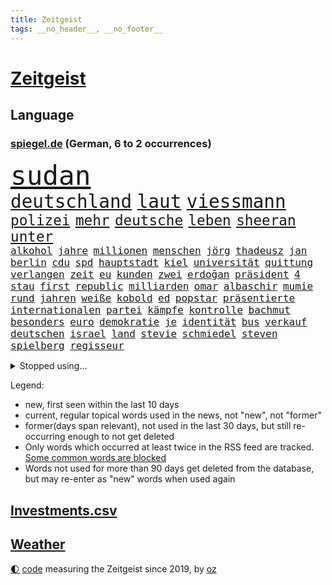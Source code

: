 ```yaml
---
title: Zeitgeist
tags: __no_header__, __no_footer__
---
```


# [Zeitgeist](https://oliz.io/zeitgeist/)

## Language

<h3><a href="https://www.spiegel.de" target="_blank">spiegel.de</a> (German, 6 to 2 occurrences)</h3>
<p style="font-family:monospace">
<span style="font-size:32pt"><a href="news_links.html#sudan" class="current">sudan</a></span>
<br>
<span style="font-size:22pt"><a href="news_links.html#deutschland" class="current">deutschland</a></span>
<span style="font-size:22pt"><a href="news_links.html#laut" class="current">laut</a></span>
<span style="font-size:22pt"><a href="news_links.html#viessmann" class="new">viessmann</a></span>
<br>
<span style="font-size:17pt"><a href="news_links.html#polizei" class="current">polizei</a></span>
<span style="font-size:17pt"><a href="news_links.html#mehr" class="current">mehr</a></span>
<span style="font-size:17pt"><a href="news_links.html#deutsche" class="current">deutsche</a></span>
<span style="font-size:17pt"><a href="news_links.html#leben" class="current">leben</a></span>
<span style="font-size:17pt"><a href="news_links.html#sheeran" class="current">sheeran</a></span>
<span style="font-size:17pt"><a href="news_links.html#unter" class="current">unter</a></span>
<br>
<span style="font-size:12pt"><a href="news_links.html#alkohol" class="current">alkohol</a></span>
<span style="font-size:12pt"><a href="news_links.html#jahre" class="current">jahre</a></span>
<span style="font-size:12pt"><a href="news_links.html#millionen" class="current">millionen</a></span>
<span style="font-size:12pt"><a href="news_links.html#menschen" class="current">menschen</a></span>
<span style="font-size:12pt"><a href="news_links.html#jörg" class="current">jörg</a></span>
<span style="font-size:12pt"><a href="news_links.html#thadeusz" class="new">thadeusz</a></span>
<span style="font-size:12pt"><a href="news_links.html#jan" class="current">jan</a></span>
<span style="font-size:12pt"><a href="news_links.html#berlin" class="current">berlin</a></span>
<span style="font-size:12pt"><a href="news_links.html#cdu" class="current">cdu</a></span>
<span style="font-size:12pt"><a href="news_links.html#spd" class="current">spd</a></span>
<span style="font-size:12pt"><a href="news_links.html#hauptstadt" class="current">hauptstadt</a></span>
<span style="font-size:12pt"><a href="news_links.html#kiel" class="current">kiel</a></span>
<span style="font-size:12pt"><a href="news_links.html#universität" class="current">universität</a></span>
<span style="font-size:12pt"><a href="news_links.html#quittung" class="current">quittung</a></span>
<span style="font-size:12pt"><a href="news_links.html#verlangen" class="current">verlangen</a></span>
<span style="font-size:12pt"><a href="news_links.html#zeit" class="current">zeit</a></span>
<span style="font-size:12pt"><a href="news_links.html#eu" class="current">eu</a></span>
<span style="font-size:12pt"><a href="news_links.html#kunden" class="current">kunden</a></span>
<span style="font-size:12pt"><a href="news_links.html#zwei" class="current">zwei</a></span>
<span style="font-size:12pt"><a href="news_links.html#erdoğan" class="current">erdoğan</a></span>
<span style="font-size:12pt"><a href="news_links.html#präsident" class="current">präsident</a></span>
<span style="font-size:12pt"><a href="news_links.html#4" class="current">4</a></span>
<span style="font-size:12pt"><a href="news_links.html#stau" class="current">stau</a></span>
<span style="font-size:12pt"><a href="news_links.html#first" class="current">first</a></span>
<span style="font-size:12pt"><a href="news_links.html#republic" class="current">republic</a></span>
<span style="font-size:12pt"><a href="news_links.html#milliarden" class="current">milliarden</a></span>
<span style="font-size:12pt"><a href="news_links.html#omar" class="new">omar</a></span>
<span style="font-size:12pt"><a href="news_links.html#albaschir" class="new">albaschir</a></span>
<span style="font-size:12pt"><a href="news_links.html#mumie" class="new">mumie</a></span>
<span style="font-size:12pt"><a href="news_links.html#rund" class="current">rund</a></span>
<span style="font-size:12pt"><a href="news_links.html#jahren" class="current">jahren</a></span>
<span style="font-size:12pt"><a href="news_links.html#weiße" class="current">weiße</a></span>
<span style="font-size:12pt"><a href="news_links.html#kobold" class="new">kobold</a></span>
<span style="font-size:12pt"><a href="news_links.html#ed" class="current">ed</a></span>
<span style="font-size:12pt"><a href="news_links.html#popstar" class="current">popstar</a></span>
<span style="font-size:12pt"><a href="news_links.html#präsentierte" class="current">präsentierte</a></span>
<span style="font-size:12pt"><a href="news_links.html#internationalen" class="current">internationalen</a></span>
<span style="font-size:12pt"><a href="news_links.html#partei" class="current">partei</a></span>
<span style="font-size:12pt"><a href="news_links.html#kämpfe" class="current">kämpfe</a></span>
<span style="font-size:12pt"><a href="news_links.html#kontrolle" class="current">kontrolle</a></span>
<span style="font-size:12pt"><a href="news_links.html#bachmut" class="current">bachmut</a></span>
<span style="font-size:12pt"><a href="news_links.html#besonders" class="current">besonders</a></span>
<span style="font-size:12pt"><a href="news_links.html#euro" class="current">euro</a></span>
<span style="font-size:12pt"><a href="news_links.html#demokratie" class="current">demokratie</a></span>
<span style="font-size:12pt"><a href="news_links.html#je" class="current">je</a></span>
<span style="font-size:12pt"><a href="news_links.html#identität" class="current">identität</a></span>
<span style="font-size:12pt"><a href="news_links.html#bus" class="current">bus</a></span>
<span style="font-size:12pt"><a href="news_links.html#verkauf" class="current">verkauf</a></span>
<span style="font-size:12pt"><a href="news_links.html#deutschen" class="current">deutschen</a></span>
<span style="font-size:12pt"><a href="news_links.html#israel" class="current">israel</a></span>
<span style="font-size:12pt"><a href="news_links.html#land" class="current">land</a></span>
<span style="font-size:12pt"><a href="news_links.html#stevie" class="new">stevie</a></span>
<span style="font-size:12pt"><a href="news_links.html#schmiedel" class="new">schmiedel</a></span>
<span style="font-size:12pt"><a href="news_links.html#steven" class="current">steven</a></span>
<span style="font-size:12pt"><a href="news_links.html#spielberg" class="new">spielberg</a></span>
<span style="font-size:12pt"><a href="news_links.html#regisseur" class="current">regisseur</a></span>
</p>
<details>
<summary>Stopped using...</summary>
<p class="former" style="font-size:12pt">
lisa(917) geliefert(916) schnelle(916) beschwerde(915) himmel(915) hinweisen(915) rheinlandpfalz(915) statement(915) abschied(914) entlassung(914) humanitäre(914) rasant(914) reduziert(914) zeitweise(914) covid(913) froh(913) gefasst(913) gewaltig(913) schlimm(913) schlimmer(913) spdpolitikerin(913) van(913) beschädigt(912) diesel(912) gebaut(912) kündigen(912) manager(912) nationen(912) bemüht(911) bereich(911) doku(911) durchsucht(911) entschied(911) frühen(911) geschrieben(911) geworfen(911) kanada(911) lobt(911) regierungschefs(911) teilte(911) tests(911) theater(911) vereinigten(911) vielerorts(911) weltweiten(911) kollaps(910) lars(910) razzia(910) studierenden(910) städte(910) vergangene(910) aufgrund(909) facebook(909) hans(909) hotel(909) infektionen(909) julia(909) publikum(909) teilnehmen(909) tödlicher(909) wartet(909) ermordet(908) kurzem(908) polizeieinsatz(908) verpflichtet(908) argumente(907) fürchtet(907) impfung(907) kämpfer(907) lehnen(907) saarland(907) spekuliert(907) usschauspielerin(907) bestimmt(906) ehren(906) geklärt(906) großes(906) hinterlassen(906) linken(906) mali(906) schien(906) stich(906) weltweite(906) eingeschränkt(905) optimistisch(905) rät(905) simon(905) vorher(905) fahrrad(904) freund(904) kleiner(904) verurteilte(904) august(903) institut(903) längere(903) versprochen(903) virus(903) ärgert(903) gefährlicher(902) hund(902) trainieren(902) beraten(901) gegenteil(900) widerspruch(900) aufgegeben(899) bürgermeisterin(899) journalistin(899) menschenleben(899) vorgestellt(899) erfunden(898) siegte(898) tauchen(898) viertelfinale(898) anzeichen(897) argentinien(896) ministerpräsidentin(896) attacken(895) enge(895) schauen(895) auftreten(892) besuchen(892) überschwemmungen(891) enden(890) gemeinsames(890) hunger(890) erderwärmung(889) frisch(889) le(889) vorteile(889) entspannung(888) gehörte(887) hohem(887) parallelen(887) trauert(887) wusste(887) letztes(886) stellung(886) top(885) ältere(884) hilfen(883) museum(883) sichert(882) schneider(881) verständnis(881) iranischen(878) jurist(873) besteht(872) gehabt(869) zdf(869) erhebliche(859) normalerweise(856) palästinenser(856) staatsoberhaupt(856) verdoppelt(854) wmtitel(850) cdu/csu(846) politischer(838) schiffe(838) variante(827) dankt(822) berichtete(821) polizeiruf(813) schlaf(813) höheres(809) konfrontation(798) kannte(777) zusammenbruch(776) wolken(774) carlos(764) ermittlungsverfahren(736) long(735) joseph(728) werte(718) abgegeben(681) notenbank(680) lehren(668) jahresende(666) schwäche(663) zerstörte(656) ministerin(654) anführer(653) arme(651) novak(651) djoković(642) cup(631) global(618) wellen(615) beeinträchtigt(613) 20000(608) zerstörten(607) norwegischen(601) drauf(594) übertragen(594) erhofft(592) anhängern(590) realität(589) börsen(584) hawaii(577) gemeinschaft(574) manuela(565) älteste(551) mehrfamilienhaus(548) briefe(547) ampelregierung(545) eingeführt(544) station(543) bettina(541) siebten(541) mond(531) rosa(531) erschlagen(528) hafenstadt(518) beliebt(514) reine(506) bundesfinanzminister(499) mache(493) einziger(489) schütze(488) kanal(481) rasch(481) klappt(479) möchten(479) oscars(466) 68(465) südosten(461) klara(458) widersprechen(458) heikel(457) stuhl(454) erweitert(450) hauptbahnhof(450) soldat(450) desto(447) mild(444) operation(434) report(433) gastbeitrag(427) verleiht(425) young(423) designer(419) ansehen(418) warme(416) abgeschafft(411) absagen(409) zugesagt(409) begleiten(407) indischen(402) wirtschaftsweise(402) pannen(400) nukleare(395) jahreszeit(394) schneidet(393) zeitenwende(385) kremltruppen(383) unabhängig(380) bewusst(377) lindners(375) modernen(375) patrick(375) beben(374) ergab(372) begrenzt(371) windkraft(370) ten(369) ausstieg(363) trauerfeier(363) durchsuchen(356) pelosi(351) updates(350) 24jährige(346) bodo(343) schlamm(342) wahre(341) übergriffen(340) lngterminals(339) versöhnung(339) perfekte(336) ankara(332) exregierungschef(330) usschauspieler(330) ehrt(329) eingesperrt(329) usamerikanischen(328) luisa(325) rockband(321) bist(320) brennende(320) sylt(320) wehrte(319) budapest(317) elisabeth(314) gestürmt(313) nachhaltig(313) empfehlungen(312) chefs(310) kommissarin(310) krimi(310) beruhigen(309) ernannt(309) anhaltende(308) ramelow(304) umwelthilfe(304) gegnerin(303) ulrich(303) erhöhtes(302) verheerend(302) weltrekord(302) yorks(302) jugendlicher(298) prompt(298) künstlichen(297) misshandelt(296) gegenzug(295) drin(294) update(294) fehlstart(293) spitzt(292) erntet(290) thüringens(288) erobern(286) kostete(284) bewusstsein(283) geste(283) persönlicher(283) versorgen(283) krebserkrankung(280) stille(280) abschwung(279) entfernen(279) verstoßen(279) gegensteuern(277) namens(277) fehlenden(276) barrikaden(274) extra(269) rettungsaktion(269) major(268) oslo(267) landwirtschaft(265) csd(261) schwede(261) neubauer(258) funktion(256) nördlich(256) drohnenangriff(255) 40jährige(254) farce(253) gehirn(253) leitzins(253) wartezeiten(250) inselstaat(249) neukölln(248) nordsyrien(248) exweltmeister(247) gerufen(247) importiert(243) mithäftling(243) vereinbarten(243) wagnersöldner(243) gründet(242) bildband(241) schreitet(240) bach(238) wütet(238) grab(237) pleiten(236) plänen(236) ticketpreise(236) einladung(235) mississippi(235) körperlichen(234) 63(233) stromausfälle(233) films(228) franz(228) viking(228) disco(225) anfangs(224) bauch(224) gewässer(224) gratuliert(224) unruhen(224) antarktis(223) verbal(223) lenken(222) schikaniert(221) princess(219) stephan(219) richtete(218) stellungnahme(217) skifahren(216) a7(215) fdpvize(215) kommunikation(215) beschwert(213) dient(213) proben(212) rassistischer(212) schwesig(211) verfassungsgericht(211) beton(209) rügt(209) ausgestattet(208) umgekehrt(208) durchaus(207) feierten(207) raf(204) privatsphäre(203) ranking(203) winzer(203) listen(202) gesundheitszustand(200) indiens(198) krawalle(198) verbleib(198) zahnarzt(198) 57(197) finanzministerium(197) bröckelt(196) eingriff(195) überraschender(195) schutzmacht(194) stützt(194) zimmer(193) eingehalten(192) scheinbar(191) gerichtet(190) floridas(189) liebte(189) irland(188) klimaaktivistin(188) ausscheiden(187) houston(187) kurzen(187) verschenkt(187) bruch(186) masterplan(186) hakt(185) wissenschaftliche(185) erpresst(184) szenarien(184) grundschulen(183) routine(183) ulf(183) umfassend(183) verfilmt(183) faktisch(181) olivier(181) beobachtungen(179) männliche(179) auszahlen(178) besiegen(178) blaue(177) festnehmen(177) razzien(176) lützerath(175) meldungen(174) montagmorgen(174) auszahlung(173) epidemie(172) bruce(170) ratten(170) wecken(170) prien(169) eugipfel(168) fraktionschef(168) sehnt(168) finanzmärkte(167) geplantes(166) operiert(166) zucker(166) diktatoren(165) friedensnobelpreis(165) außenpolitik(164) betrugsvorwürfe(164) deutschem(164) wwf(164) dance(163) wachsamkeit(163) passagieren(162) reis(162) taucher(162) sexualstraftaten(161) kampfpanzern(160) transporter(160) autorinnen(159) grausam(159) möglichkeit(159) hochwasser(158) filmstar(157) mine(157) weitem(156) kabine(155) kinderbücher(155) ressort(154) abgesetzt(153) doping(153) erfolgsrezept(153) fusion(153) antreibt(152) gezerrt(152) heinrich(152) gesellschaften(151) arzneien(150) mächte(150) weltrangliste(150) armin(149) fdpverkehrsminister(149) klarkommen(149) testament(149) familienministerin(148) paus(148) klebt(147) blüte(146) unterstützern(146) 736(145) ahnen(145) anlaufen(145) hoffnungsschimmer(145) 21jährige(144) justin(144) kpführung(144) bewirken(141) furcht(141) tanker(141) traumatisiert(141) ernennung(140) inhalt(140) korrupt(140) raue(140) achtzigerjahre(138) delhi(138) begegnet(137) erfüllung(135) jeff(135) kleineren(135) sydney(135) buffett(134) butter(134) echo(134) skepsis(134) warren(134) ärgerlich(134) althaus(133) mitgliedern(133) engere(132) hill(132) serben(132) vwaufsichtsrat(132) 14jähriger(130) rivalität(130) puppe(129) republikanischen(129) altersdiskriminierung(128) prozentpunkte(128) präsentation(128) realistisch(128) sound(128) technische(128) terence(128) vollsperrung(128) homophoben(127) kapitolsturm(127) kurzerhand(127) reformideen(127) skiurlaub(127) übersteht(127) falschfahrer(126) anteilseigner(125) apotheken(125) vorgängerin(125) 02(122) ukrainerinnen(121) verschanzt(121) pence(120) streben(120) gegensatz(119) kritikern(119) beispiellosen(118) geerbt(118) arbeitsplätze(117) beschneiden(116) pfeifen(116) runden(116) verschlafen(116) verwandte(116) autofahrern(115) bestens(115) flotte(115) kriegen(115) tennisspieler(115) belgier(114) gelegenheit(114) traut(113) stockt(112) darm(111) düsteres(110) heimreise(110) hürde(110) meinungen(110) opfers(110) fabuliert(109) gepostet(109) komplexe(109) mehrheitlich(109) usrapper(109) änderung(109) immobilie(108) kieler(108) reichsbürgerszene(108) überstanden(108) angefahren(107) kampfflugzeuge(107) kandidieren(106) ach(105) barrel(105) reichsbürgerrazzia(105) deutschlandweit(104) tourismus(104) datenschützer(103) heller(103) innsbruck(103) jugendstrafe(103) pakistans(103) spender(103) wiegelt(103) einsamer(102) aggressiv(101) berisha(101) biathletinnen(101) denise(101) grundlagen(101) herrmannwick(101) milliardenhilfen(101) geiseln(100) heimische(100) udo(100) unicef(100) viertelmillion(100) bestsellerautorin(99) freundschaften(99) rhetorik(99) uwe(99) erfährt(98) nachgegeben(98) stärkeren(98) 115(97) ignorieren(97) perus(97) herrlich(96) interessante(95) vollstreckt(95) gesendet(94) kroatischen(94) naher(94) residenz(94) wehrbeauftragte(94) schönes(93) a20(92) mythos(92) panzern(92) staatsgebiet(92) erfahrungsbericht(91) kriegsgefangenen(91) nantes(91) oppositionspolitiker(91) ortega(91) strafverfahren(91) wmtriumph(91) 9000(90) abbiegen(90) abläuft(90) aufhebung(90) flasche(90) premierministers(90) wells(90) bibel(89) eiskalte(89) eughurteil(89) flugverkehr(89) gegensätze(89) hübsche(89) landrat(89) notgedrungen(89) passanten(89) riesen(89) bäumen(88) demonstriert(88) fallon(88) friert(88) ladung(88) plätze(88) prägten(88) sherrock(88) exvizepräsident(87) flüchtig(87) häusliche(87) künstlerinnen(87) nachbarländern(87) raymond(87) schokoladenfabrik(87) unfallfahrerin(87) untersagen(87) vandalismus(87) vorstand(87) fdpgeneralsekretär(86) gans(86) impossible(86) kriterien(86) strategische(86) applaus(85) geheimdiensts(85) rückzugs(85) vornamen(85) zweithöchsten(85) mischt(84) mülltonnen(84) negatives(84) prominentesten(84) selbstverständnis(84) sophie(84) werten(84) kleinwagen(83) küken(83) zigarette(83) zlatan(83) zwingt(83) darts(82) knappheit(82) parlamentarischen(82) westafrika(82) bildungsministerium(81) erik(81) lauten(81) lederer(81) memorial(81) standesamt(81) anfänger(80) diplomatisch(80) notorisch(80) ressentiments(80) springen(80) überfüllten(80) bullerbü(79) einlagensicherung(79) intel(79) parteivize(79) polizeischutz(79) reanimiert(79) dramen(78) gerichtliche(78) hysterie(78) küsse(78) rick(78) stritt(78) umsonst(78) lokalpolitiker(77) natosoldaten(77) ostküste(77) zyklus(77) alfred(76) exekutionen(76) parteiinternen(76) unterhose(76) wetteraufzeichnungen(76) wikinger(76) 270(75) begeistern(75) entsprechenden(75) floh(75) heiligen(75) kooperieren(75) kreminna(75) radikalislamischen(75) schadsoftware(75) solch(75) 132(74) 1899(74) erhalt(74) lindsay(74) marode(74) neundarter(74) sesamstraße(74) zufälligen(74) zwischendurchessen(74) a3(73) absprache(73) bundesligisten(73) entwickelten(73) familienunternehmen(73) financial(73) kopieren(73) kundendaten(73) niemeyer(73) stellungen(73) verteidigungsministeriums(73) zettel(73) alcaraz(72) esc(72) externer(72) menschlichen(72) scheiben(72) katastrophal(71) bundeshilfen(70) elektrofahrzeugen(70) fashion(70) imitiert(70) mütze(70) nochmals(70) völkermords(70) 32jähriger(69) ausgeschlagen(69) beabsichtigt(69) billy(69) johanna(69) prächtig(69) schlammlawinen(69) süßigkeiten(69) angespült(68) erfreuen(68) finanzministerin(68) irreführend(68) janet(68) minidrohnen(68) polizeipräsident(68) sonnensystem(68) yellen(68) genre(67) models(67) nachhaltiger(67) nicaragua(67) streikrecht(67) trüben(67) bevorsteht(66) lloyd(66) neubau(66) neunzigerjahren(66) rüstungsindustrie(66) sätze(66) usfinanzministerin(66) vogue(66) erkannt(65) klimaforscher(65) places(65) wissler(65) doreen(64) fluggesellschaft(64) gefesselt(64) juristischen(64) sexleben(64) terrorgruppen(64) überlässt(64) atlantikküste(63) deutschfranzösischen(63) indian(63) obacht(63) rechtsaußen(63) renten(63) reutlingen(63) rupprecht(63) stieß(63) euphorischer(62) herausgeben(62) nabu(62) raste(62) sprengen(62) tante(62) täuschung(62) auszeit(61) bauministerin(61) bewohnerin(61) bundesbildungsministerin(61) energiepreispauschale(61) geywitz(61) högl(61) sanken(61) drückten(60) straßenbau(60) teddy(60) umgestellt(60) verendet(60) angehende(59) annähern(59) befragten(59) bluttat(59) linkenchefin(59) ajax(58) dienstleistungen(58) häftlingen(58) koran(58) mietwagen(58) nimm(58) polarkreises(58) thorsten(58) deklassiert(57) fernseher(57) generalstaatsanwältin(57) morty(57) märkte(57) parität(57) roiland(57) schleswigholsteins(57) wutausbrüche(57) bahnhöfen(56) haftet(56) plüsch(56) uswirtschaft(56) zusammengeschlagen(56) anwesen(55) boote(55) geflossen(55) milo(55) rau(55) sondervermögen(55) zulegen(55) 1997(54) beantwortete(54) junior(54) klappe(54) liegestütze(54) sonntags(54) usinvestor(54) überlegenheit(54) at(53) everywhere(53) once(53) rekordgewinn(53) schwanken(53) arts(52) bedrohlich(52) jojo(52) lührmann(52) moyes(52) seltenen(52) tiergarten(52) umdenken(52) ganztägigen(51) kickl(51) lampedusa(51) mercosur(51) panik(51) parodiert(51) stillstehen(51) tourneen(51) zuckerberg(51) autounfall(50) durchführen(50) erstligisten(50) schuljahr(50) sparsamer(50) stritten(50) verbrannt(50) verliebt(50) etat(49) verheiratet(49) zombies(49) zurückgedrängt(49) beansprucht(48) generell(48) karin(48) pfannkuchen(48) rigorose(48) schimpft(48) schwäbisch(48) stausee(48) uhren(48) warmes(48) cäsium137(47) bildungsmisere(46) entgleisung(46) fischern(46) geradezu(46) glückwünsche(46) leise(46) neuers(46) obdachlos(46) schwerem(46) ballons(45) grüßen(45) hitchcocks(45) petersen(45) regenerative(45) sonnenaufgang(45) tränengas(45) unfallursache(45) vertigo(45) wiederaufnahme(45) winde(45) 31jähriger(44) befreiungsschlag(44) expats(44) herzlich(44) klimaneutrale(44) oberleitung(44) zwölften(44) abstriche(43) bürogebäude(43) dammbruch(43) gedachten(43) hochzeiten(43) mühen(43) ranghoher(43) ticketmaster(43) bemerkenswerte(42) bergung(42) entlassungswelle(42) erschütterungen(42) immobilienkauf(42) mangelhafter(42) patientinnen(42) polizeirufvote(42) say(42) wassermassen(42) zuwachs(42) herstellen(41) hitzewelle(41) mittelgroße(41) mount(41) mërgim(41) niger(41) polizeischüler(41) taumelt(41) willkür(41) zinswende(41) albtraum(40) ansagen(40) devise(40) don't(40) gaygesetz(40) indigenen(40) leichtathletik(40) miroslav(40) pennsylvania(40) universum(40) verschwundenes(40) effizient(39) konstruktiv(39) preissteigerung(39) aufträge(38) ausgemustert(38) derzeitigen(38) köln/bonn(38) vereinten(38) 1987(37) beurteilen(37) bundespartei(37) case(37) problematischen(37) sanfter(37) umstellung(37) abwürgen(36) behauptung(36) machbar(36) scham(36) verschwörungstheorien(36) verstoß(36) anschlüsse(35) berlinmitte(35) championsleaguefinale(35) grünenvorsitzende(35) jahn(35) perfektes(35) spielverderber(35) vwkonzern(35) bebt(34) rheinische(34) touren(34) unerwartete(34) unlängst(34) wissentlich(34) gedenktag(33) historisch(33) leichtathleten(33) nützt(33) space(33) weiblich(33) afghanen(32) profifußballer(32) roter(32) zoos(32) jessica(31) lift(31) rabatt(31) rekordverdächtig(31) rosenthal(31) unkenntlich(31) wang(31) achtung(30) bedrohen(30) begegnungen(30) bestseller(30) hilflos(30) kabel(30) nairobi(29) risse(29) wagenknechts(29) zeug(29) auswärts(28) beliebtes(28) code(28) grundschulkinder(28) hebel(28) henning(28) jeschke(28) klimaaktivist(28) langstreckenrakete(28) optimieren(28) trinkwasserversorgung(28) ajay(27) ansichten(27) friedensplan(27) hochzeitstag(27) pistolen(27) sekunde(27) unweit(27) werkzeug(27) 19jährigen(26) usstützpunkt(26) verbraucherinnen(26) wahlzettel(26) worklifebalance(26) influencerinnen(25) kommunistische(25) konflikten(25) milliardenschwere(25) sprüchen(25) verbaut(25) weltgemeinschaft(25) fristen(24) mahlzeit(24) ursprungs(24) verbrennerverbot(24) wahrscheinlichste(24) zwist(24) 1958(23) einlegen(23) fossiler(23) klimastiftung(23) lohnforderung(23) mv(23) nordirlandstreit(23) ungewohnt(23) versus(23) ertrunkenen(22) großstreiks(22) wermelskirchen(22) irina(21) königreichs(21) wochenbeginn(21) erholen(20) gigant(20) lance(20) mecklenburgvorpommerns(20) volkswagens(20) zocken(20) erbeutet(19) schmuggelroute(19) stäbchen(19) alleingang(18) geschlechter(18) römischen(18) steuersenkung(18) 67jährigen(17) 68jährige(17) ausprobieren(17) linkenführung(17) bramsche(16) jehovas(16) nablus(16) rechnungshof(16) snacks(16) variable(16) arbeitsbesuch(15) gekannt(15) kraftstoff(15) rentenversicherung(15) wanderer(15) örtliche(15) beruflich(14) bezieht(14) pen(14) samstagabend(14) stürmt(14) berücksichtigt(13) elbe(13) kritikerinnen(13) muslimisch(13) unverletzt(13) dna(12) dürren(12) kneipen(12) kopfüber(12) strafunmündig(12) topstars(12) umsetzen(12) unmengen(12) abgase(11) donauschleuse(11) honduras(11) jobcenter(11) parlamentarische(11) unbefristeten(11)
</p>
</details>
<p>Legend:
<ul>
<li><span class="new">new</span>, first seen within the last 10 days</li>
<li><span class="current">current</span>, regular topical words used in the news, not "new", not "former"</li>
<li><span class="former">former(days span relevant)</span>, not used in the last 30 days, but still re-occurring enough to not get deleted</li>
<li>Only words which occurred at least twice in the RSS feed are tracked. <a href="language/filters.py">Some common words are blocked</a></li>
<li>Words not used for more than 90 days get deleted from the database, but may re-enter as "new" words when used again</li>
</ul>
</p>

## [Investments](investments.html)[.csv](investments.csv)

## [Weather](weather.html)

<footer>
<a href="javascript:toggleTheme()" class="nav">🌓</a>
<a href="https://github.com/ooz/zeitgeist">code</a> measuring the Zeitgeist since 2019, by <a href="https://oliz.io">oz</a>
</footer>
